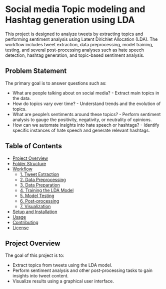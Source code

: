 # Social media Topic modeling and Hashtag generation using LDA

This project is designed to analyze tweets by extracting topics and performing sentiment analysis using Latent Dirichlet Allocation (LDA). The workflow includes tweet extraction, data preprocessing, model training, testing, and several post-processing analyses such as hate speech detection, hashtag generation, and topic-based sentiment analysis.

## Problem Statement

The primary goal is to answer questions such as:
 - What are people talking about on social media? - Extract main topics in the data.
 - How do topics vary over time? - Understand trends and the evolution of topics.
 - What are people’s sentiments around these topics? - Perform sentiment analysis to gauge the positivity, negativity, or neutrality of 
opinions.
 - How can we automate insights into hate speech or hashtags? - Identify specific instances of hate speech and generate relevant hashtags.

## Table of Contents
- [Project Overview](#project-overview)
- [Folder Structure](#folder-structure)
- [Workflow](#workflow)
  - [1. Tweet Extraction](#1-tweet-extraction)
  - [2. Data Preprocessing](#2-data-preprocessing)
  - [3. Data Preparation](#3-data-preparation)
  - [4. Training the LDA Model](#4-training-the-lda-model)
  - [5. Model Testing](#5-model-testing)
  - [6. Post-processing](#6-post-processing)
  - [7. Visualization](#7-visualization)
- [Setup and Installation](#setup-and-installation)
- [Usage](#usage)
- [Contributing](#contributing)
- [License](#license)

## Project Overview

The goal of this project is to:
- Extract topics from tweets using the LDA model.
- Perform sentiment analysis and other post-processing tasks to gain insights into tweet content.
- Visualize results using a graphical user interface.
